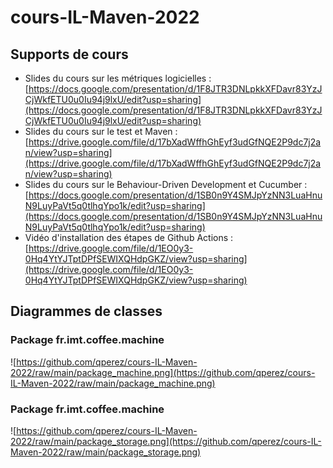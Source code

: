 # cours-IL-Maven-2022

## Supports de cours
* Slides du cours sur les métriques logicielles : [https://docs.google.com/presentation/d/1F8JTR3DNLpkkXFDavr83YzJCjWkfETU0u0Iu94j9lxU/edit?usp=sharing](https://docs.google.com/presentation/d/1F8JTR3DNLpkkXFDavr83YzJCjWkfETU0u0Iu94j9lxU/edit?usp=sharing)
* Slides du cours sur le test et Maven : [https://drive.google.com/file/d/17bXadWffhGhEyf3udGfNQE2P9dc7j2an/view?usp=sharing](https://drive.google.com/file/d/17bXadWffhGhEyf3udGfNQE2P9dc7j2an/view?usp=sharing)
* Slides du cours sur le Behaviour-Driven Development et Cucumber : [https://docs.google.com/presentation/d/1SB0n9Y4SMJpYzNN3LuaHnuN9LuyPaVt5q0tlhqYpo1k/edit?usp=sharing](https://docs.google.com/presentation/d/1SB0n9Y4SMJpYzNN3LuaHnuN9LuyPaVt5q0tlhqYpo1k/edit?usp=sharing)
* Vidéo d'installation des étapes de Github Actions : [https://drive.google.com/file/d/1EO0y3-0Hq4YtYJTptDPfSEWIXQHdpGKZ/view?usp=sharing](https://drive.google.com/file/d/1EO0y3-0Hq4YtYJTptDPfSEWIXQHdpGKZ/view?usp=sharing)

## Diagrammes de classes

### Package fr.imt.coffee.machine
![https://github.com/qperez/cours-IL-Maven-2022/raw/main/package_machine.png](https://github.com/qperez/cours-IL-Maven-2022/raw/main/package_machine.png)

### Package fr.imt.coffee.machine
![https://github.com/qperez/cours-IL-Maven-2022/raw/main/package_storage.png](https://github.com/qperez/cours-IL-Maven-2022/raw/main/package_storage.png)
